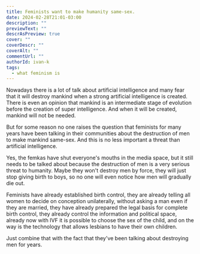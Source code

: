 ```yaml
---
title: Feminists want to make humanity same-sex.
date: 2024-02-28T21:01-03:00
description: ""
previewText: ""
descrAsPreview: true
cover: ""
coverDescr: ""
coverAlt: ""
commentUrl: ""
authorId: ivan-k
tags:
  - what feminism is
---
```

Nowadays there is a lot of talk about artificial intelligence and many fear that it will destroy mankind when a strong artificial intelligence is created. There is even an opinion that mankind is an intermediate stage of evolution before the creation of super intelligence. And when it will be created, mankind will not be needed.

But for some reason no one raises the question that feminists for many years have been talking in their communities about the destruction of men to make mankind same-sex. And this is no less important a threat than artificial intelligence.

Yes, the femkas have shut everyone's mouths in the media space, but it still needs to be talked about because the destruction of men is a very serious threat to humanity. Maybe they won't destroy men by force, they will just stop giving birth to boys, so no one will even notice how men will gradually die out.

Feminists have already established birth control, they are already telling all women to decide on conception unilaterally, without asking a man even if they are married, they have already prepared the legal basis for complete birth control, they already control the information and political space, already now with IVF it is possible to choose the sex of the child, and on the way is the technology that allows lesbians to have their own children.

Just combine that with the fact that they've been talking about destroying men for years.
